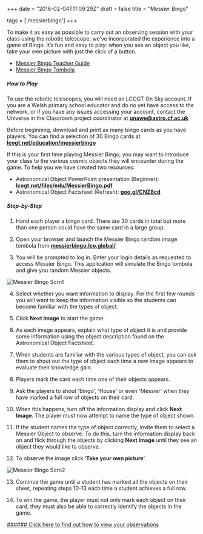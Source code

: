+++
date = "2016-02-04T11:09:29Z"
draft = false
title = "Messier Bingo"

tags = ['messierbingo']
+++

To make it as easy as possible to carry out an observing session with your class using the robotic telescope, we’ve incorporated the experience into a game of Bingo. It’s fun and easy to play: when you see an object you like, take your own picture with just the click of a button.

- [Messier Bingo Teacher Guide](https://drive.google.com/file/d/0B42a91Be7891cW1nOHZUejZnNTg/view?usp=sharing)
- [Messier Bingo Tombola](https://messierbingo.lco.global/)

##### How to Play

To use the robotic telescopes, you will need an LCOGT On Sky account. If you are a Welsh primary school educator and do no yet have access to the network, or if you have any issues accessing your account, contact the Universe in the Classroom project coordinator at [**unawe@astro.cf.ac.uk**](mailto:unawe@astro.cf.ac.uk)

Before beginning, download and print as many bingo cards as you have players. You can find a selection of 30 Bingo cards at [**lcogt.net/education/messierbingo**](lcogt.net/education/messierbingo)

If this is your first time playing Messier Bingo, you may want to introduce your class to the various cosmic objects they will encounter during the game. To help you we have created two resources:

- Astronomical Object PowerPoint presentation (Beginner):
	[**lcogt.net/files/edu/MessierBingo.pdf**](http://lcogt.net/files/edu/MessierBingo.pdf)
- Astronomical Object Factsheet (Refresh): [**goo.gl/CNZ8cd**](https://goo.gl/CNZ8cd)

##### Step-by-Step

1) Hand each player a bingo card. There are 30 cards in total but more than one person could have the same card in a large group.

2) Open your browser and launch the Messier Bingo random image tombola from [**messierbingo.lco.global/**](https://messierbingo.lco.global/)

3) You will be prompted to log in. Enter your login details as requested to access Messier Bingo. This application will simulate the Bingo tombola and give you random Messier objects.

![Messier Bingo Scrn1](/images/messierbingo-scrn1.jpg)

4) Select whether you want information to display. For the first few rounds you will want to keep the information visible so the students can become familiar with the types of object.

5) Click **Next Image** to start the game.

6) As each image appears, explain what type of object it is and provide some information using the object description found on the Astronomical Object Factsheet.

7) When students are familiar with the various types of object, you can ask them to shout out the type of object each time a new image appears to evaluate their knowledge gain.

8) Players mark the card each time one of their objects appears.

9) Ask the players to shout 'Bingo', 'House' or even 'Messier' when they have marked a full row of objects on their card.

10) When this happens, turn off the information display and click **Next Image**. The player must now attempt to name the type of object shown.

11) If the student names the type of object correctly, invite them to select a Messier Object to observe. To do this, turn the information display back on and flick through the objects by clicking **Next Image** until they see an object they would like to observe.

12) To observe the image click ‘**Take your own picture**’.

![Messier Bingo Scrn2](/images/messierbingo-scrn2.jpg)

13) Continue the game until a student has marked all the objects on their sheet, repeating steps 10-13 each time a student achieves a full row.

14) To win the game, the player must not only mark each object on their card, they must also be able to correctly identify the objects in the game.

[###### Click here to find out how to view your observations](https://www.youtube.com/watch?v=HaXoNYErMCg)
